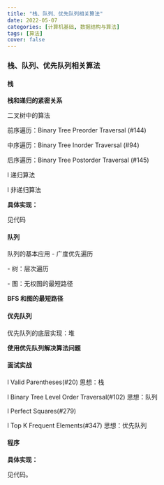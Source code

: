 ```yaml
---
title: "栈、队列、优先队列相关算法"
date: 2022-05-07
categories: [计算机基础, 数据结构与算法]
tags: [算法]
cover: false
---
```


### 栈、队列、优先队列相关算法

#### 栈

**栈和递归的紧密关系**

二叉树中的算法

前序遍历：Binary Tree Preorder Traversal (#144)

中序遍历：Binary Tree Inorder Traversal (#94)

后序遍历：Binary Tree Postorder Traversal (#145)

l 递归算法

l 非递归算法

**具体实现：**

见代码

#### 队列

队列的基本应用 - 广度优先遍历

\- 树：层次遍历

\- 图：无权图的最短路径

**BFS 和图的最短路径**

#### 优先队列

优先队列的底层实现：堆

**使用优先队列解决算法问题**

#### 面试实战

l Valid Parentheses(#20) 思想：栈

l Binary Tree Level Order Traversal(#102) 思想：队列

l Perfect Squares(#279)

l Top K Frequent Elements(#347) 思想：优先队列

#### 程序

**具体实现：**

见代码。